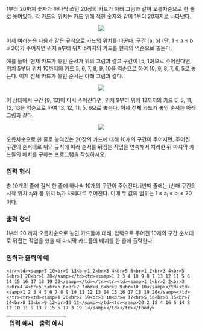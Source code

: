 1부터 20까지 숫자가 하나씩 쓰인 20장의 카드가 아래 그림과 같이 오름차순으로 한 줄로 놓여있다. 각 카드의 위치는 카드 위에 적힌 숫자와 같이 1부터 20까지로 나타낸다. 

<div style="text-align: center;">
<img src="https://s3.ap-northeast-2.amazonaws.com/oj.uz/old/KOI15_reversal/1.png" style="max-width: 430px;"/>
</div>

이제 여러분은 다음과 같은 규칙으로 카드의 위치를 바꾼다: 구간 [a, b] (단, 1 ≤ a ≤ b ≤ 20)가 주어지면 위치 a부터 위치 b까지의 카드를 현재의 역순으로 놓는다.

예를 들어, 현재 카드가 놓인 순서가 위의 그림과 같고 구간이 [5, 10]으로 주어진다면, 위치 5부터 위치 10까지의 카드 5, 6, 7, 8, 9, 10을 역순으로 하여 10, 9, 8, 7, 6, 5로 놓는다. 이제 전체 카드가 놓인 순서는 아래 그림과 같다.

<div style="text-align: center;">
<img src="https://s3.ap-northeast-2.amazonaws.com/oj.uz/old/KOI15_reversal/2.png" style="max-width: 430px;"/>
</div>

이 상태에서 구간 [9, 13]이 다시 주어진다면, 위치 9부터 위치 13까지의 카드 6, 5, 11, 12, 13을 역순으로 하여 13, 12, 11, 5, 6으로 놓는다. 이제 전체 카드가 놓인 순서는 아래 그림과 같다.

<div style="text-align: center;">
<img src="https://s3.ap-northeast-2.amazonaws.com/oj.uz/old/KOI15_reversal/3.png" style="max-width: 430px;"/>
</div>

오름차순으로 한 줄로 놓여있는 20장의 카드에 대해 10개의 구간이 주어지면, 주어진 구간의 순서대로 위의 규칙에 따라 순서를 뒤집는 작업을 연속해서 처리한 뒤 마지막 카드들의 배치를 구하는 프로그램을 작성하시오.

### 입력 형식

총 10개의 줄에 걸쳐 한 줄에 하나씩 10개의 구간이 주어진다. i번째 줄에는 i번째 구간의 시작 위치 a<sub>i</sub>와 끝 위치 b<sub>i</sub>가 차례대로 주어진다. 이때 두 값의 범위는 1 ≤ a<sub>i</sub> ≤ b<sub>i</sub> ≤ 20 이다. 

### 출력 형식

1부터 20 까지 오름차순으로 놓인 카드들에 대해, 입력으로 주어진 10개의 구간 순서대로 뒤집는 작업을 했을 때 마지막 카드들의 배치를 한 줄에 출력한다. 

### 입력과 출력의 예

<table class="table table-condensed table-bordered " id="examples_table">
	<thead>
		<tr>
			<th class="col-lg-4 col-md-4 col-sm-4">입력 예시</th>
			<th class="col-lg-8 col-md-8 col-sm-8">출력 예시</th>
		</tr>
	</thead>
	<tbody>
	
	<tr><td><samp>5 10<br>9 13<br>1 2<br>3 4<br>5 6<br>1 2<br>3 4<br>5 6<br>1 20<br>1 20</samp></td><td><samp>1 2 3 4 10 9 8 7 13 12 11 5 6 14 15 16 17 18 19 20</samp></td></tr><tr><td><samp>1 1<br>2 2<br>3 3<br>4 4<br>5 5<br>6 6<br>7 7<br>8 8<br>9 9<br>10 10</samp></td><td><samp>1 2 3 4 5 6 7 8 9 10 11 12 13 14 15 16 17 18 19 20</samp></td></tr><tr><td><samp>1 20<br>2 19<br>3 18<br>4 17<br>5 16<br>6 15<br>7 14<br>8 13<br>9 12<br>10 11</samp></td><td><samp>20 2 18 4 16 6 14 8 12 10 11 9 13 7 15 5 17 3 19 1</samp></td></tr></tbody>
</table>
 